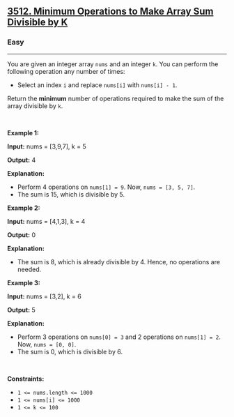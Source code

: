 <h2><a href="https://leetcode.com/problems/minimum-operations-to-make-array-sum-divisible-by-k/?envType=problem-list-v2&envId=array">3512. Minimum Operations to Make Array Sum Divisible by K</a></h2><h3>Easy</h3><hr><p>You are given an integer array <code>nums</code> and an integer <code>k</code>. You can perform the following operation any number of times:</p>

<ul>
	<li>Select an index <code>i</code> and replace <code>nums[i]</code> with <code>nums[i] - 1</code>.</li>
</ul>

<p>Return the <strong>minimum</strong> number of operations required to make the sum of the array divisible by <code>k</code>.</p>

<p>&nbsp;</p>
<p><strong class="example">Example 1:</strong></p>

<div class="example-block">
<p><strong>Input:</strong> <span class="example-io">nums = [3,9,7], k = 5</span></p>

<p><strong>Output:</strong> <span class="example-io">4</span></p>

<p><strong>Explanation:</strong></p>

<ul>
	<li>Perform 4 operations on <code>nums[1] = 9</code>. Now, <code>nums = [3, 5, 7]</code>.</li>
	<li>The sum is 15, which is divisible by 5.</li>
</ul>
</div>

<p><strong class="example">Example 2:</strong></p>

<div class="example-block">
<p><strong>Input:</strong> <span class="example-io">nums = [4,1,3], k = 4</span></p>

<p><strong>Output:</strong> <span class="example-io">0</span></p>

<p><strong>Explanation:</strong></p>

<ul>
	<li>The sum is 8, which is already divisible by 4. Hence, no operations are needed.</li>
</ul>
</div>

<p><strong class="example">Example 3:</strong></p>

<div class="example-block">
<p><strong>Input:</strong> <span class="example-io">nums = [3,2], k = 6</span></p>

<p><strong>Output:</strong> <span class="example-io">5</span></p>

<p><strong>Explanation:</strong></p>

<ul>
	<li>Perform 3 operations on <code>nums[0] = 3</code> and 2 operations on <code>nums[1] = 2</code>. Now, <code>nums = [0, 0]</code>.</li>
	<li>The sum is 0, which is divisible by 6.</li>
</ul>
</div>

<p>&nbsp;</p>
<p><strong>Constraints:</strong></p>

<ul>
	<li><code>1 &lt;= nums.length &lt;= 1000</code></li>
	<li><code>1 &lt;= nums[i] &lt;= 1000</code></li>
	<li><code>1 &lt;= k &lt;= 100</code></li>
</ul>
